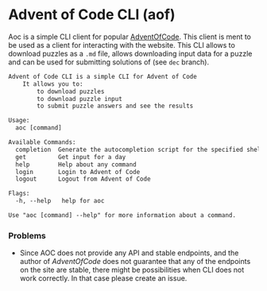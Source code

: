 # Advent of Code CLI (aof)
Aoc is a simple CLI client for popular [AdventOfCode](https://adventofcode.com/). This client is ment to be used as a client for interacting with the website. This CLI allows to download puzzles as a `.md` file, allows downloading input data for a puzzle and can be used for submitting solutions of (see `dec` branch).

```txt
Advent of Code CLI is a simple CLI for Advent of Code
    It allows you to:
        to download puzzles
        to download puzzle input
        to submit puzzle answers and see the results

Usage:
  aoc [command]

Available Commands:
  completion  Generate the autocompletion script for the specified shell
  get         Get input for a day
  help        Help about any command
  login       Login to Advent of Code
  logout      Logout from Advent of Code

Flags:
  -h, --help   help for aoc

Use "aoc [command] --help" for more information about a command.
```

### Problems
- Since AOC does not provide any API and stable endpoints, and the author of *AdventOfCode* does not guarantee that any of the endpoints on the site are stable, there might be possibilities when CLI does not work correctly. In that case please create an issue.